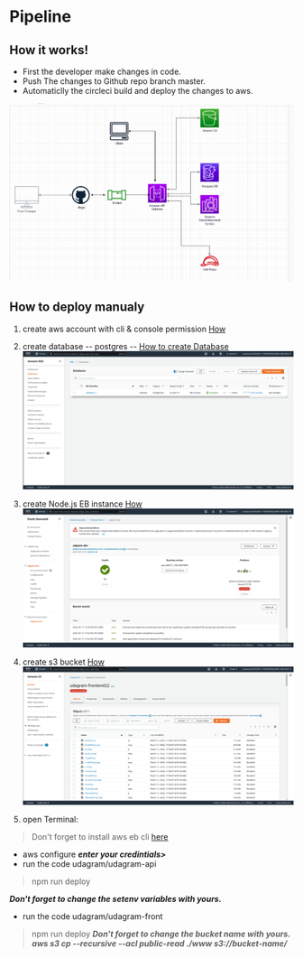 # Pipeline 

## How it works!

- First the developer make changes in code.
- Push The changes to Github repo branch master.
- Automaticlly the circleci build and deploy the changes to aws.

![pipeline image](../images/pipeline.png)


## How to deploy manualy
1. create aws account with cli & console permission [How](https://docs.aws.amazon.com/IAM/latest/UserGuide/id_users_create.html)
>
2. create database -- postgres -- [How to create Database](https://aws.amazon.com/getting-started/hands-on/create-connect-postgresql-db/)
![rds](../images/rds.png)
3. create Node.js EB instance [How](https://docs.aws.amazon.com/elasticbeanstalk/latest/dg/eb3-create.html)
![app](../images/app.png)
4. create s3 bucket [How](https://docs.aws.amazon.com/AmazonS3/latest/userguide/create-bucket-overview.html)
![s3](../images/s3.png)

5. open Terminal:
>Don't forget to install aws eb cli [here](https://docs.aws.amazon.com/elasticbeanstalk/latest/dg/eb-cli3-install.html)
 - aws configure ***enter your credintials>***
 - run the code udagram/udagram-api 
 >npm run deploy
 
***Don't forget to change the setenv variables with yours.***
 - run the code udagram/udagram-front 
 >npm run deploy
***Don't forget to change the bucket name with yours. aws s3 cp --recursive --acl public-read ./www s3://bucket-name/***

